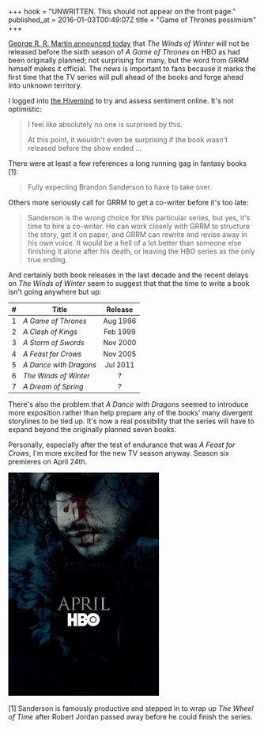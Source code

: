 +++
hook = "UNWRITTEN. This should not appear on the front page."
published_at = 2016-01-03T00:49:07Z
title = "Game of Thrones pessimism"
+++

[George R. R. Martin announced today][announcement] that _The Winds of Winter_
will not be released before the sixth season of _A Game of Thrones_ on HBO as
had been originally planned; not surprising for many, but the word from GRRM
himself makes it official. The news is important to fans because it marks the
first time that the TV series will pull ahead of the books and forge ahead into
unknown territory.

I logged into [the Hivemind][hivemind] to try and assess sentiment online. It's
not optimistic:

> I feel like absolutely no one is surprised by this.
>
> At this point, it wouldn't even be surprising if the book wasn't released
> before the show ended ...

There were at least a few references a long running gag in fantasy books [1]:

> Fully expecting Brandon Sanderson to have to take over.

Others more seriously call for GRRM to get a co-writer before it's too late:

> Sanderson is the wrong choice for this particular series, but yes, it's time
> to hire a co-writer. He can work closely with GRRM to structure the story,
> get it on paper, and GRRM can rewrite and revise away in his own voice. It
> would be a hell of a lot better than someone else finishing it alone after
> his death, or leaving the HBO series as the only true ending.

And certainly both book releases in the last decade and the recent delays on
_The Winds of Winter_ seem to suggest that that the time to write a book isn't
going anywhere but up:

| #   | Title                  | Release  |
| :-: | ---------------------- | :------: |
| 1   | _A Game of Thrones_    | Aug 1996 |
| 2   | _A Clash of Kings_     | Feb 1999 |
| 3   | _A Storm of Swords_    | Nov 2000 |
| 4   | _A Feast for Crows_    | Nov 2005 |
| 5   | _A Dance with Dragons_ | Jul 2011 |
| 6   | _The Winds of Winter_  | ?        |
| 7   | _A Dream of Spring_    | ?        |

There's also the problem that _A Dance with Dragons_ seemed to introduce more
exposition rather than help prepare any of the books' many divergent storylines
to be tied up. It's now a real possibility that the series will have to expand
beyond the originally planned seven books.

Personally, especially after the test of endurance that was _A Feast for
Crows_, I'm more excited for the new TV season anyway. Season six premieres on
April 24th.

![Season 6 teaser](/assets/images/fragments/got-pessimism/season-6-teaser.jpg)

[1] Sanderson is famously productive and stepped in to wrap up _The Wheel of
    Time_ after Robert Jordan passed away before he could finish the series.

[announcement]: http://grrm.livejournal.com/465247.html
[hivemind]: https://www.reddit.com/r/television/comments/3z4q4h/george_rr_martin_the_winds_of_winter_will_not_be/
